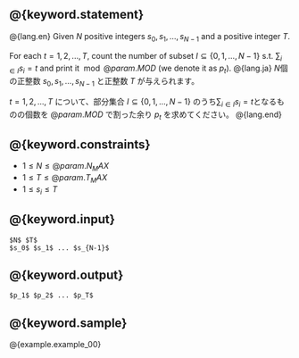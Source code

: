 ## @{keyword.statement}

@{lang.en}
Given $N$ positive integers $s_0,s_1,\ldots,s_{N-1}$ and a positive integer $T$.

For each $t=1,2,...,T$, count the number of subset $I \subseteq \lbrace 0,1,...,N-1\rbrace$ s.t. $\sum_{i \in I} s_i=t$ and print it $\bmod @{param.MOD}$ (we denote it as $p_t$).
@{lang.ja}
$N$個の正整数 $s_0,s_1,\ldots,s_{N-1}$ と正整数 $T$ が与えられます。

$t=1,2,...,T$ について、部分集合 $I \subseteq \lbrace 0,1,...,N-1\rbrace$ のうち$\sum_{i \in I} s_i=t$となるものの個数を $@{param.MOD}$ で割った余り $p_t$ を求めてください。
@{lang.end}

## @{keyword.constraints}

- $1 \leq N \leq @{param.N_MAX}$
- $1 \leq T \leq @{param.T_MAX}$
- $1 \leq s_i \leq T$

## @{keyword.input}

```
$N$ $T$
$s_0$ $s_1$ ... $s_{N-1}$
```

## @{keyword.output}
```
$p_1$ $p_2$ ... $p_T$
```

## @{keyword.sample}

@{example.example_00}
